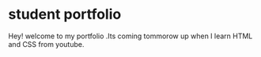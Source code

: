 # student portfolio

Hey! welcome to my portfolio .Its coming tommorow up when I learn HTML and CSS  from youtube.